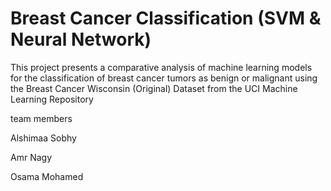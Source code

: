 # Breast Cancer Classification (SVM & Neural Network)
This project presents a comparative analysis of machine learning models for the classification of breast cancer tumors as benign or malignant using the Breast Cancer Wisconsin (Original) Dataset from the UCI Machine Learning Repository

team members
 
  Alshimaa Sobhy 
 
  Amr Nagy 

  Osama Mohamed
